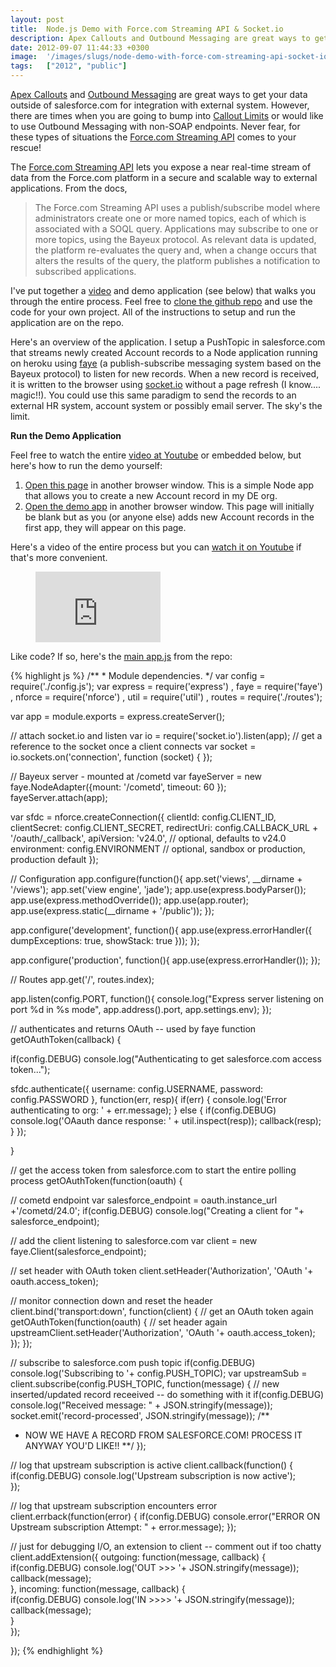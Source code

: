 ```yaml
---
layout: post
title:  Node.js Demo with Force.com Streaming API & Socket.io
description: Apex Callouts and Outbound Messaging are great ways to get your data outside of salesforce.com for integration with external system. However, there are times when you are going to bump into  Callout Limits or would like to use Outbound Messaging with non-SOAP endpoints. Never fear, for these types of situations the Force.com Streaming API comes to your rescue!  The Force.com Streaming API lets you expose a near real-time stream of data from the Force.com platform in a secure and scalable way to 
date: 2012-09-07 11:44:33 +0300
image:  '/images/slugs/node-demo-with-force-com-streaming-api-socket-io.jpg'
tags:   ["2012", "public"]
---
```

<p><a href="http://wiki.developerforce.com/page/Apex_Web_Services_and_Callouts#Apex_Callouts">Apex Callouts</a> and <a href="http://www.salesforce.com/us/developer/docs/api/Content/sforce_api_om_outboundmessaging.htm">Outbound Messaging</a> are great ways to get your data outside of salesforce.com for integration with external system. However, there are times when you are going to bump into <a href="http://www.salesforce.com/us/developer/docs/apexcode/Content/apex_callouts_timeouts.htm">Callout Limits</a> or would like to use Outbound Messaging with non-SOAP endpoints. Never fear, for these types of situations the <a href="http://wiki.developerforce.com/page/Getting_Started_with_the_Force.com_Streaming_API">Force.com Streaming API</a> comes to your rescue!</p>
<p>The <a href="http://www.salesforce.com/us/developer/docs/api_streaming/api_streaming.pdf">Force.com Streaming API</a> lets you expose a near real-time stream of data from the Force.com platform in a secure and scalable way to external applications. From the docs,</p>
<blockquote>
<p>The Force.com Streaming API uses a publish/subscribe model where administrators create one or more named topics, each of which is associated with a SOQL query. Applications may subscribe to one or more topics, using the Bayeux protocol. As relevant data is updated, the platform re-evaluates the query and, when a change occurs that alters the results of the query, the platform publishes a notification to subscribed applications.</p>
</blockquote>
<p>I've put together a <a href="http://www.youtube.com/watch?v=rOiO8l4xCJQ&feature=plcp">video</a> and demo application (see below) that walks you through the entire process. Feel free to <a href="https://github.com/jeffdonthemic/node-streaming-socketio">clone the github repo</a> and use the code for your own project. All of the instructions to setup and run the application are on the repo.</p>
<p>Here's an overview of the application. I setup a PushTopic in salesforce.com that streams newly created Account records to a Node application running on heroku using <a href="http://faye.jcoglan.com/">faye</a> (a publish-subscribe messaging system based on the Bayeux protocol) to listen for new records. When a new record is received, it is written to the browser using <a href="http://www.socket.io">socket.io</a> without a page refresh (I know.... magic!!). You could use this same paradigm to send the records to an external HR system, account system or possibly email server. The sky's the limit.</p>
<p><strong>Run the Demo Application</strong></p>
<p>Feel free to watch the entire <a href="http://www.youtube.com/watch?v=rOiO8l4xCJQ&feature=plcp">video at Youtube</a> or embedded below, but here's how to run the demo yourself:</p>
<ol>
<li><a href="http://node-nforce-demo.herokuapp.com/accounts/new">Open this page</a> in another browser window. This is a simple Node app that allows you to create a new Account record in my DE org.</li>
<li><a href="http://node-streaming-socketio.herokuapp.com">Open the demo app</a> in another browser window. This page will initially be blank but as you (or anyone else) adds new Account records in the first app, they will appear on this page.</li>
</ol>
<p>Here's a video of the entire process but you can <a href="http://www.youtube.com/watch?v=rOiO8l4xCJQ&feature=plcp">watch it on Youtube</a> if that's more convenient.</p>
<figure class="kg-card kg-embed-card"><iframe width="200" height="113" src="https://www.youtube.com/embed/rOiO8l4xCJQ?feature=oembed" frameborder="0" allow="accelerometer; autoplay; clipboard-write; encrypted-media; gyroscope; picture-in-picture" allowfullscreen></iframe></figure><p>Like code? If so, here's the <a href="https://github.com/jeffdonthemic/node-streaming-socketio/blob/master/app.js">main app.js</a> from the repo:</p>
{% highlight js %}
/**
 * Module dependencies.
 */
var config = require('./config.js');
var express = require('express')
 , faye  = require('faye')
 , nforce = require('nforce')
 , util = require('util')
 , routes = require('./routes');

var app = module.exports = express.createServer();

// attach socket.io and listen 
var io = require('socket.io').listen(app);
// get a reference to the socket once a client connects
var socket = io.sockets.on('connection', function (socket) { }); 

// Bayeux server - mounted at /cometd
var fayeServer = new faye.NodeAdapter({mount: '/cometd', timeout: 60 });
fayeServer.attach(app);

var sfdc = nforce.createConnection({
 clientId: config.CLIENT_ID,
 clientSecret: config.CLIENT_SECRET,
 redirectUri: config.CALLBACK_URL + '/oauth/_callback',
 apiVersion: 'v24.0', // optional, defaults to v24.0
 environment: config.ENVIRONMENT // optional, sandbox or production, production default
});

// Configuration
app.configure(function(){
 app.set('views', __dirname + '/views');
 app.set('view engine', 'jade');
 app.use(express.bodyParser());
 app.use(express.methodOverride());
 app.use(app.router);
 app.use(express.static(__dirname + '/public')); 
});

app.configure('development', function(){
 app.use(express.errorHandler({ dumpExceptions: true, showStack: true }));
});

app.configure('production', function(){
 app.use(express.errorHandler());
});

// Routes
app.get('/', routes.index);

app.listen(config.PORT, function(){
 console.log("Express server listening on port %d in %s mode", app.address().port, app.settings.env);
});

// authenticates and returns OAuth -- used by faye
function getOAuthToken(callback) {

 if(config.DEBUG) console.log("Authenticating to get salesforce.com access token...");

 sfdc.authenticate({ username: config.USERNAME, password: config.PASSWORD }, function(err, resp){
  if(err) {
 console.log('Error authenticating to org: ' + err.message);
  } else {
 if(config.DEBUG) console.log('OAauth dance response: ' + util.inspect(resp));
 callback(resp);
  }
 });

}

// get the access token from salesforce.com to start the entire polling process
getOAuthToken(function(oauth) { 

 // cometd endpoint
 var salesforce_endpoint = oauth.instance_url +'/cometd/24.0';
 if(config.DEBUG) console.log("Creating a client for "+ salesforce_endpoint);

 // add the client listening to salesforce.com
 var client = new faye.Client(salesforce_endpoint);

 // set header with OAuth token
 client.setHeader('Authorization', 'OAuth '+ oauth.access_token);

 // monitor connection down and reset the header
 client.bind('transport:down', function(client) {
  // get an OAuth token again
  getOAuthToken(function(oauth) {
 // set header again
 upstreamClient.setHeader('Authorization', 'OAuth '+ oauth.access_token);
  });
 });

 // subscribe to salesforce.com push topic
 if(config.DEBUG) console.log('Subscribing to '+ config.PUSH_TOPIC);
 var upstreamSub = client.subscribe(config.PUSH_TOPIC, function(message) {
  // new inserted/updated record receeived -- do something with it
  if(config.DEBUG) console.log("Received message: " + JSON.stringify(message)); 
  socket.emit('record-processed', JSON.stringify(message));
  /**
  * NOW WE HAVE A RECORD FROM SALESFORCE.COM! PROCESS IT ANYWAY YOU'D LIKE!!
  **/
 });

 // log that upstream subscription is active
 client.callback(function() {
  if(config.DEBUG) console.log('Upstream subscription is now active');  
 });

 // log that upstream subscription encounters error
 client.errback(function(error) {
  if(config.DEBUG) console.error("ERROR ON Upstream subscription Attempt: " + error.message);
 });

 // just for debugging I/O, an extension to client -- comment out if too chatty
 client.addExtension({
  outgoing: function(message, callback) {  
 if(config.DEBUG) console.log('OUT >>> '+ JSON.stringify(message));
 callback(message);  
  },
  incoming: function(message, callback) {  
 if(config.DEBUG) console.log('IN >>>> '+ JSON.stringify(message));
 callback(message);  
  }  
 }); 

});
{% endhighlight %}

